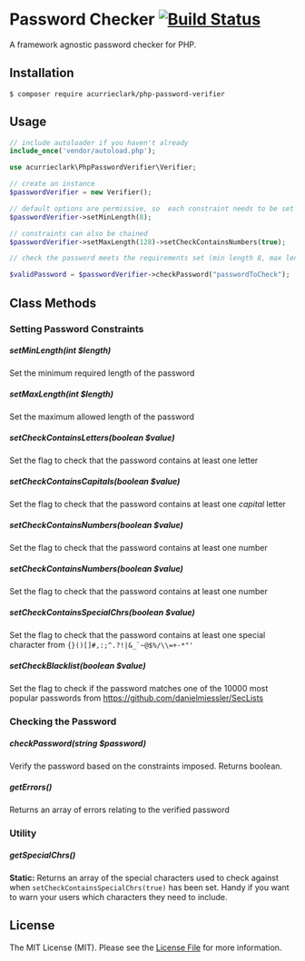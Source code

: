# Password Checker [![Build Status](https://travis-ci.org/acurrieclark/php-password-verifier.svg?branch=master)](https://travis-ci.org/acurrieclark/php-password-verifier)
A framework agnostic password checker for PHP.

## Installation
```
$ composer require acurrieclark/php-password-verifier
```

## Usage

``` php
// include autoloader if you haven't already
include_once('vendor/autoload.php');

use acurrieclark\PhpPasswordVerifier\Verifier;

// create an instance
$passwordVerifier = new Verifier();

// default options are permissive, so  each constraint needs to be set as required
$passwordVerifier->setMinLength(8);

// constraints can also be chained
$passwordVerifier->setMaxLength(128)->setCheckContainsNumbers(true);

// check the password meets the requirements set (min length 8, max length 128, contains numbers)

$validPassword = $passwordVerifier->checkPassword("passwordToCheck");
```

## Class Methods

### Setting Password Constraints

##### setMinLength(int $length)
Set the minimum required length of the password

##### setMaxLength(int $length)
Set the maximum allowed length of the password

##### setCheckContainsLetters(boolean $value)
Set the flag to check that the password contains at least one letter

##### setCheckContainsCapitals(boolean $value)
Set the flag to check that the password contains at least one *capital* letter

##### setCheckContainsNumbers(boolean $value)
Set the flag to check that the password contains at least one number

##### setCheckContainsNumbers(boolean $value)
Set the flag to check that the password contains at least one number

##### setCheckContainsSpecialChrs(boolean $value)
Set the flag to check that the password contains at least one special character from ``{}()[]#,:;^.?!|&_`~@$%/\\=+-*"'``

##### setCheckBlacklist(boolean $value)
Set the flag to check if the password matches one of the 10000 most popular passwords from https://github.com/danielmiessler/SecLists

### Checking the Password

##### checkPassword(string $password)
Verify the password based on the constraints imposed. Returns boolean.

##### getErrors()
Returns an array of errors relating to the verified password

### Utility

##### getSpecialChrs()
**Static:** Returns an array of the special characters used to check against when `setCheckContainsSpecialChrs(true)` has been set. Handy if you want to warn your users which characters they need to include.

## License
The MIT License (MIT). Please see the [License File](LICENSE) for more information.

